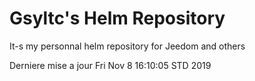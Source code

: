 # Gsyltc's Helm Repository

It-s my personnal helm repository for Jeedom and others

Derniere mise a jour Fri Nov  8 16:10:05 STD 2019
